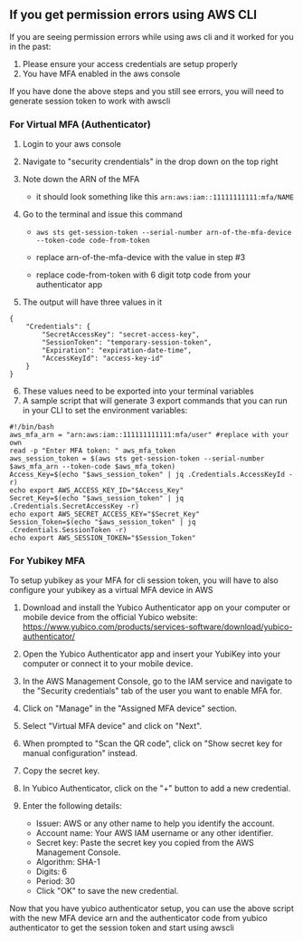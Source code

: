 ## If you get permission errors using AWS CLI

If you are seeing permission errors while using aws cli and it worked for you in the past:

1. Please ensure your access credentials are setup properly
2. You have MFA enabled in the aws console

If you have done the above steps and you still see errors, you will need to generate session token to work with awscli

### For Virtual MFA (Authenticator)

1. Login to your aws console
2. Navigate to "security crendentials" in the drop down on the top right
3. Note down the ARN of the MFA
   - it should look something like this `arn:aws:iam::11111111111:mfa/NAME`
4. Go to the terminal and issue this command

   - `aws sts get-session-token --serial-number arn-of-the-mfa-device --token-code code-from-token`

   - replace arn-of-the-mfa-device with the value in step #3
   - replace code-from-token with 6 digit totp code from your authenticator app

5. The output will have three values in it

```
{
    "Credentials": {
        "SecretAccessKey": "secret-access-key",
        "SessionToken": "temporary-session-token",
        "Expiration": "expiration-date-time",
        "AccessKeyId": "access-key-id"
    }
}
```

6. These values need to be exported into your terminal variables
7. A sample script that will generate 3 export commands that you can run in your CLI to set the environment variables:

```
#!/bin/bash
aws_mfa_arn = "arn:aws:iam::111111111111:mfa/user" #replace with your own
read -p "Enter MFA token: " aws_mfa_token
aws_session_token = $(aws sts get-session-token --serial-number $aws_mfa_arn --token-code $aws_mfa_token)
Access_Key=$(echo "$aws_session_token" | jq .Credentials.AccessKeyId -r)
echo export AWS_ACCESS_KEY_ID="$Access_Key"
Secret_Key=$(echo "$aws_session_token" | jq .Credentials.SecretAccessKey -r)
echo export AWS_SECRET_ACCESS_KEY="$Secret_Key"
Session_Token=$(echo "$aws_session_token" | jq .Credentials.SessionToken -r)
echo export AWS_SESSION_TOKEN="$Session_Token"
```

### For Yubikey MFA

To setup yubikey as your MFA for cli session token, you will have to also configure your yubikey as a virtual MFA device in AWS

1.  Download and install the Yubico Authenticator app on your computer or mobile device from the official Yubico website: https://www.yubico.com/products/services-software/download/yubico-authenticator/

2.  Open the Yubico Authenticator app and insert your YubiKey into your computer or connect it to your mobile device.

3.  In the AWS Management Console, go to the IAM service and navigate to the "Security credentials" tab of the user you want to enable MFA for.

4.  Click on "Manage" in the "Assigned MFA device" section.

5.  Select "Virtual MFA device" and click on "Next".

6.  When prompted to "Scan the QR code", click on "Show secret key for manual configuration" instead.

7.  Copy the secret key.

8.  In Yubico Authenticator, click on the "+" button to add a new credential.

9.  Enter the following details:

    - Issuer: AWS or any other name to help you identify the account.
    - Account name: Your AWS IAM username or any other identifier.
    - Secret key: Paste the secret key you copied from the AWS Management Console.
    - Algorithm: SHA-1
    - Digits: 6
    - Period: 30
    - Click "OK" to save the new credential.

Now that you have yubico authenticator setup, you can use the above script with the new MFA device arn and the authenticator code from yubico authenticator to get the session token and start using awscli
